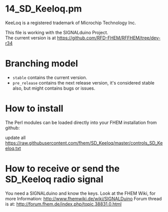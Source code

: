 # 14_SD_Keeloq.pm
KeeLoq is a registered trademark of Microchip Technology Inc.

This file is working with the SIGNALduino Project.<br>
The current version is at https://github.com/RFD-FHEM/RFFHEM/tree/dev-r34

# Branching model
* ``stable`` contains the current version.
* ``pre_release`` contains the next release version, it's considered stable also, but might contains bugs or issues.

# How to install
The Perl modules can be loaded directly into your FHEM installation from github:

update all https://raw.githubusercontent.com/fhem/SD_Keeloq/master/controls_SD_Keeloq.txt

# How to receive or send the SD_Keeloq radio signal

You need a SIGNALduino and know the keys.
Look at the FHEM Wiki, for more Information: http://www.fhemwiki.de/wiki/SIGNALDuino Forum thread is at: http://forum.fhem.de/index.php/topic,38831.0.html

